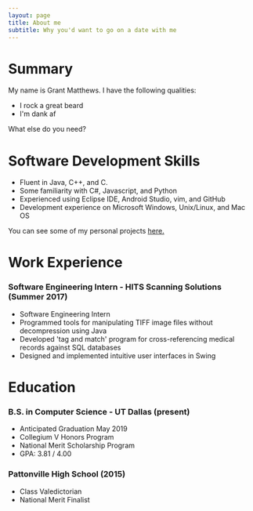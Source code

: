 ```yaml
---
layout: page
title: About me
subtitle: Why you'd want to go on a date with me
---
```

# Summary

My name is Grant Matthews. I have the following qualities:

- I rock a great beard
- I'm dank af

What else do you need?

# <i class="fa fa-code" aria-hidden="true"></i> Software Development Skills
- Fluent in Java, C++, and C.
- Some familiarity with C#, Javascript, and Python 
- Experienced using Eclipse IDE, Android Studio, vim, and GitHub
- Development experience on Microsoft Windows, Unix/Linux, and Mac OS

You can see some of my personal projects [here.](http://grantmatthews.me/)

# <i class="fa fa-briefcase" aria-hidden="true"></i> Work Experience
### Software Engineering Intern - HITS Scanning Solutions (Summer 2017)
- Software Engineering Intern
- Programmed tools for manipulating TIFF image files without decompression using Java 
- Developed 'tag and match' program for cross-referencing medical records against SQL databases  
- Designed and implemented intuitive user interfaces in Swing

# <i class="fa fa-graduation-cap" aria-hidden="true"></i> Education

### B.S. in Computer Science - UT Dallas (present)
- Anticipated Graduation May 2019 
- Collegium V Honors Program
- National Merit Scholarship Program 
- GPA: 3.81 / 4.00

### Pattonville High School (2015)
- Class Valedictorian 
- National Merit Finalist
